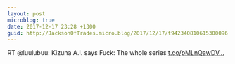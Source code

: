 ```yaml
---
layout: post
microblog: true
date: 2017-12-17 23:28 +1300
guid: http://JacksonOfTrades.micro.blog/2017/12/17/t942340810615300096.html
---
```

RT @luulubuu: Kizuna A.I. says Fuck: The whole series [t.co/pMLnQawDV...](https://t.co/pMLnQawDVq)
